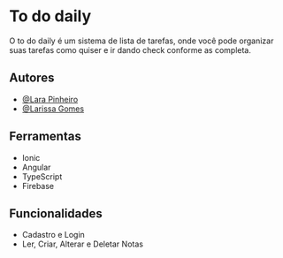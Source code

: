 
# To do daily

O to do daily é um sistema de lista de tarefas, onde você pode organizar suas tarefas como quiser e ir dando check conforme as completa.



## Autores

- [@Lara Pinheiro](https://github.com/llarapp)
- [@Larissa Gomes](https://github.com/LarissaGomes333/)



## Ferramentas

- Ionic
- Angular
- TypeScript
- Firebase
## Funcionalidades

- Cadastro e Login
- Ler, Criar, Alterar e Deletar Notas
